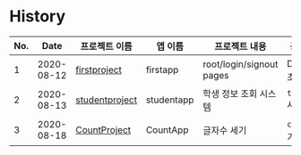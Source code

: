 # History

| No. | Date | 프로젝트 이름 | 앱 이름 |  프로젝트 내용  | 공부 내용 |
|-----|---------------|------------------|------------|-------------|--------------|
| 1 | 2020-08-12 | [firstproject](./firstproject)|firstapp| root/login/signout pages | Django 기초 |
| 2 | 2020-08-13 | [studentproject](./student)|studentapp| 학생 정보 조회 시스템 | `templates` 사용 |
| 3 | 2020-08-18 | [CountProject](./count)| CountApp | 글자수 세기 | `css` 사용하기 |